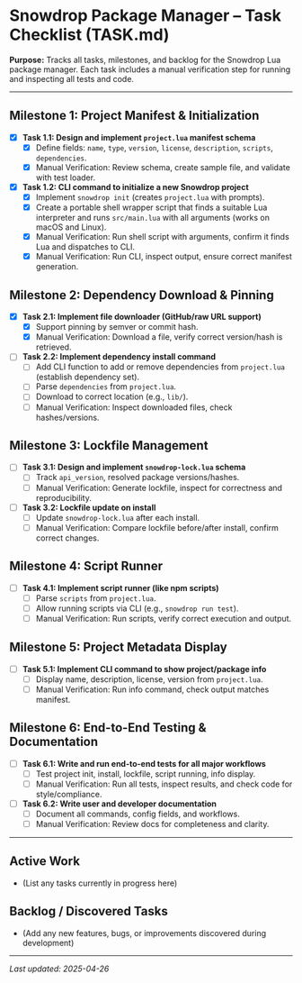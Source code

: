# Snowdrop Package Manager – Task Checklist (TASK.md)

**Purpose:** Tracks all tasks, milestones, and backlog for the Snowdrop Lua package manager. Each task includes a manual verification step for running and inspecting all tests and code.

---

## Milestone 1: Project Manifest & Initialization

- [x] **Task 1.1: Design and implement `project.lua` manifest schema**
  - [x] Define fields: `name`, `type`, `version`, `license`, `description`, `scripts`, `dependencies`.
  - [x] Manual Verification: Review schema, create sample file, and validate with test loader.

- [x] **Task 1.2: CLI command to initialize a new Snowdrop project**
  - [x] Implement `snowdrop init` (creates `project.lua` with prompts).
  - [x] Create a portable shell wrapper script that finds a suitable Lua interpreter and runs `src/main.lua` with all arguments (works on macOS and Linux).
  - [x] Manual Verification: Run shell script with arguments, confirm it finds Lua and dispatches to CLI.
  - [x] Manual Verification: Run CLI, inspect output, ensure correct manifest generation.

## Milestone 2: Dependency Download & Pinning

- [x] **Task 2.1: Implement file downloader (GitHub/raw URL support)**
  - [x] Support pinning by semver or commit hash.
  - [x] Manual Verification: Download a file, verify correct version/hash is retrieved.

- [ ] **Task 2.2: Implement dependency install command**
  - [ ] Add CLI function to add or remove dependencies from `project.lua` (establish dependency set).
  - [ ] Parse `dependencies` from `project.lua`.
  - [ ] Download to correct location (e.g., `lib/`).
  - [ ] Manual Verification: Inspect downloaded files, check hashes/versions.

## Milestone 3: Lockfile Management

- [ ] **Task 3.1: Design and implement `snowdrop-lock.lua` schema**
  - [ ] Track `api_version`, resolved package versions/hashes.
  - [ ] Manual Verification: Generate lockfile, inspect for correctness and reproducibility.

- [ ] **Task 3.2: Lockfile update on install**
  - [ ] Update `snowdrop-lock.lua` after each install.
  - [ ] Manual Verification: Compare lockfile before/after install, confirm correct changes.

## Milestone 4: Script Runner

- [ ] **Task 4.1: Implement script runner (like npm scripts)**
  - [ ] Parse `scripts` from `project.lua`.
  - [ ] Allow running scripts via CLI (e.g., `snowdrop run test`).
  - [ ] Manual Verification: Run scripts, verify correct execution and output.

## Milestone 5: Project Metadata Display

- [ ] **Task 5.1: Implement CLI command to show project/package info**
  - [ ] Display name, description, license, version from `project.lua`.
  - [ ] Manual Verification: Run info command, check output matches manifest.

## Milestone 6: End-to-End Testing & Documentation

- [ ] **Task 6.1: Write and run end-to-end tests for all major workflows**
  - [ ] Test project init, install, lockfile, script running, info display.
  - [ ] Manual Verification: Run all tests, inspect results, and check code for style/compliance.

- [ ] **Task 6.2: Write user and developer documentation**
  - [ ] Document all commands, config fields, and workflows.
  - [ ] Manual Verification: Review docs for completeness and clarity.

---

## Active Work

- (List any tasks currently in progress here)

## Backlog / Discovered Tasks

- (Add any new features, bugs, or improvements discovered during development)

---

*Last updated: 2025-04-26*
